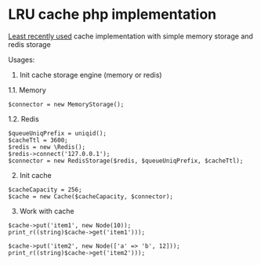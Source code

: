 # LRU cache php implementation

[Least recently used](https://en.wikipedia.org/wiki/Cache_replacement_policies#Least_Recently_Used) cache implementation with simple memory storage and redis storage

Usages:

1. Init cache storage engine (memory or redis)

1.1. Memory 
```
$connector = new MemoryStorage();
```
1.2. Redis
```
$queueUniqPrefix = uniqid();
$cacheTtl = 3600;
$redis = new \Redis();
$redis->connect('127.0.0.1');
$connector = new RedisStorage($redis, $queueUniqPrefix, $cacheTtl);
```

2. Init cache

```
$cacheCapacity = 256;
$cache = new Cache($cacheCapacity, $connector);
```

3. Work with cache

```
$cache->put('item1', new Node(10));
print_r((string)$cache->get('item1')));

$cache->put('item2', new Node(['a' => 'b', 12]));
print_r((string)$cache->get('item2')));
```
